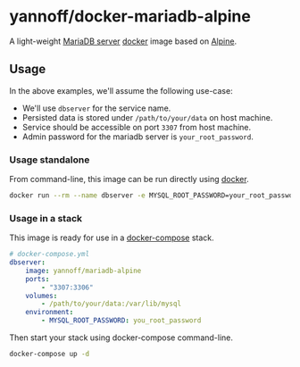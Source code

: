 # yannoff/docker-mariadb-alpine

A light-weight [MariaDB server](https://mariadb.org/ "MariaDB Project") [docker](https://www.docker.com/ "docker") image based on [Alpine](https://alpinelinux.org/ "Alpine Linux").

## Usage

In the above examples, we'll assume the following use-case:

- We'll use `dbserver` for the service name.
- Persisted data is stored under `/path/to/your/data` on host machine.
- Service should be accessible on port `3307` from host machine.
- Admin password for the mariadb server is `your_root_password`.

### Usage standalone

From command-line, this image can be run directly using [docker](https://www.docker.com/ "docker").

```bash
docker run --rm --name dbserver -e MYSQL_ROOT_PASSWORD=your_root_password -v /path/to/your/data:/var/lib/mysql -p 3307:3306 yannoff/mariadb-alpine
```

### Usage in a stack

This image is ready for use in a [docker-compose](https://github.com/docker/compose "Docker Compose Project") stack.


```yaml
# docker-compose.yml
dbserver:
    image: yannoff/mariadb-alpine
    ports:
        - "3307:3306"
    volumes:
        - /path/to/your/data:/var/lib/mysql
    environment:
        - MYSQL_ROOT_PASSWORD: you_root_password
```

Then start your stack using docker-compose command-line.


```bash
docker-compose up -d
```
